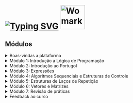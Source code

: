 # [![Typing SVG](https://readme-typing-svg.herokuapp.com?font=Fira+Code&weight=600&size=24&duration=3000&color=EAF720&background=D51274&center=true&vCenter=true&width=700&lines=Womarkers+;Introdu%C3%A7%C3%A3o+a+L%C3%B3gica++de+Programa%C3%A7%C3%A3o)](https://git.io/typing-svg) <img src="https://github.com/Amanda-ribeiiro/womarkers-introducao-a-logica-de-programacao/assets/108890154/a36e3ff1-e757-4d22-8578-e36eb50df2d1" alt="Womarkers Introdução a Lógica de Programação" width="80">

## Módulos

<details>
<summary>Boas-vindas a plataforma</summary>
  
  * [Seja muito bem vinda a plataforma Mais Mulheres em Tech!](https://www.maismulheres.tech/courses/take/introducao-a-logica-de-programacao/texts/38248138-seja-muito-bem-vinda-a-plataforma-mais-mulheres-em-tech)
  * [Sobre a WoMakersCode](https://www.maismulheres.tech/courses/take/introducao-a-logica-de-programacao/multimedia/38248136-sobre-a-womakerscode)
</details>

<details>
<summary>Módulo 1: Introdução a Lógica de Programação</summary>
  
  * [Sobre as Instrutoras](https://www.maismulheres.tech/courses/take/introducao-a-logica-de-programacao/texts/37818538-sobre-as-instrutoras)
  * [Glossário - Lógica de Programação](https://www.maismulheres.tech/courses/take/introducao-a-logica-de-programacao/pdfs/43502323-glossario-logica-de-programacao)
  * [Aula 01: Introdução ao curso](https://www.maismulheres.tech/courses/take/introducao-a-logica-de-programacao/lessons/37712042-aula-01-introducao-ao-curso)
  * [Aula 02: Diferença entre Hardware e Software](https://www.maismulheres.tech/courses/take/introducao-a-logica-de-programacao/lessons/37712017-aula-02-diferenca-entre-hardware-e-software)
  * [Aula 03: O que é uma Linguagem de Programação e para que serve?
](https://www.maismulheres.tech/courses/take/introducao-a-logica-de-programacao/lessons/37712016-aula-03-o-que-e-uma-linguagem-de-programacao-e-para-que-serve)
  * [Aula 04: Tipos de Linguagem de Programação](https://www.maismulheres.tech/courses/take/introducao-a-logica-de-programacao/lessons/38251426-aula-04-tipos-de-linguagem-de-programacao)
</details>

<details>
<summary>Módulo 2: Introdução ao Portugol</summary>
  
  * [Aula 01: Conhecendo o Portugol Web Studio](https://www.maismulheres.tech/courses/take/introducao-a-logica-de-programacao/lessons/37712055-aula-01-conhecendo-o-portugol-web-studio)
  * [Aula 02: Estrutura básica de um programa e utilização de comentários](https://www.maismulheres.tech/courses/take/introducao-a-logica-de-programacao/lessons/37712048-aula-02-estrutura-basica-de-um-programa-e-utilizacao-de-comentarios)
  * [Aula 03: Declarações de Variáveis e Tipos de Dados](https://www.maismulheres.tech/courses/take/introducao-a-logica-de-programacao/lessons/37712047-aula-03-declaracoes-de-variaveis-e-tipos-de-dados)
  * [Aula 04: Declarações: Constante](https://www.maismulheres.tech/courses/take/introducao-a-logica-de-programacao/lessons/37712049-aula-04-declaracoes-constante)
  * [Aula 05: Trabalhando com Funções](https://www.maismulheres.tech/courses/take/introducao-a-logica-de-programacao/lessons/37712050-aula-05-trabalhando-com-funcoes)
  * [Aula 06: Entrada e Saída de Dados](https://www.maismulheres.tech/courses/take/introducao-a-logica-de-programacao/lessons/37712045-aula-06-entrada-e-saida-de-dados)
  * [Aula 07: Função Escreva](https://www.maismulheres.tech/courses/take/introducao-a-logica-de-programacao/lessons/37712053-aula-07-funcao-escreva)
  * [Aula 08: Função Leia](https://www.maismulheres.tech/courses/take/introducao-a-logica-de-programacao/lessons/37712052-aula-08-funcao-leia)
  * [Aula 09: Função Limpa](https://www.maismulheres.tech/courses/take/introducao-a-logica-de-programacao/lessons/37712051-aula-09-funcao-limpa)
  * [Aula 10: Criando uma função](https://www.maismulheres.tech/courses/take/introducao-a-logica-de-programacao/lessons/37712054-aula-10-criando-uma-funcao)
  * [Aula 11: Revisão do módulo](https://www.maismulheres.tech/courses/take/introducao-a-logica-de-programacao/lessons/37712046-aula-11-revisao-do-modulo)
  * [Exercícios para fixação de conteúdo](https://www.maismulheres.tech/courses/take/introducao-a-logica-de-programacao/pdfs/37818923-exercicios-para-fixacao-de-conteudo)
</details>

<details>
<summary>Módulo 3: Expressões</summary>
  
  * [Aula 01: Introdução ao Módulo e Operações](https://www.maismulheres.tech/courses/take/introducao-a-logica-de-programacao/lessons/37712086-aula-01-introducao-ao-modulo-e-operacoes)
  * [Aula 02: Soma - Operadores Simples](https://www.maismulheres.tech/courses/take/introducao-a-logica-de-programacao/lessons/37712089-aula-02-soma-operadores-simples)
  * [Aula 03: Subtração - Operadores Simples](https://www.maismulheres.tech/courses/take/introducao-a-logica-de-programacao/lessons/37712087-aula-03-subtracao-operadores-simples)
  * [Aula 04: Multiplicação e Divisão - Operadores Simples](https://www.maismulheres.tech/courses/take/introducao-a-logica-de-programacao/lessons/37712088-aula-04-multiplicacao-e-divisao-operadores-simples)
  * [Aula 05: Conceito de Expressões Matemáticas](https://www.maismulheres.tech/courses/take/introducao-a-logica-de-programacao/lessons/37712085-aula-05-conceito-de-expressoes-matematicas)
  * [Aula 06: Demonstração de Expressões Matemáticas](https://www.maismulheres.tech/courses/take/introducao-a-logica-de-programacao/lessons/37712090-aula-06-demonstracao-de-expressoes-matematicas)
  * [Aula 07: Conceito de Funções](https://www.maismulheres.tech/courses/take/introducao-a-logica-de-programacao/lessons/37712092-aula-07-conceito-de-funcoes)
  * [Aula 08: Demonstração de Expressões Matemáticas](https://www.maismulheres.tech/courses/take/introducao-a-logica-de-programacao/lessons/37712091-aula-08-demonstracao-de-expressoes-matematicas)
  * [Exercícios para fixação de conteúdo](https://www.maismulheres.tech/courses/take/introducao-a-logica-de-programacao/pdfs/37818927-exercicios-para-fixacao-de-conteudo)
</details>

<details>
<summary>Módulo 4: Algoritmos Sequenciais e Estruturas de Controle</summary>
  
  * [Aula 01: Operadores Relacionais](https://www.maismulheres.tech/courses/take/introducao-a-logica-de-programacao/lessons/37712102-aula-01-operadores-relacionais)
  * [Aula 02: Programa de Score - Operadores Relacionais](https://www.maismulheres.tech/courses/take/introducao-a-logica-de-programacao/lessons/37712101-aula-02-programa-de-score-operadores-relacionais)
  * [Aula 03: Introdução a Algoritmo Sequencial](https://www.maismulheres.tech/courses/take/introducao-a-logica-de-programacao/lessons/37712097-aula-03-introducao-a-algoritmo-sequencial)
  * [Aula 04: Exercício: Maioridade Penal](https://www.maismulheres.tech/courses/take/introducao-a-logica-de-programacao/lessons/37712098-aula-04-exercicio-maioridade-penal)
  * [Aula 05: Estrutura de Controle](https://www.maismulheres.tech/courses/take/introducao-a-logica-de-programacao/lessons/37712100-aula-05-estrutura-de-controle)
  * [Aula 06: Exercício: Calcular Média](https://www.maismulheres.tech/courses/take/introducao-a-logica-de-programacao/lessons/37712099-aula-06-exercicio-calcular-media)
  * [Aula 07: Exercício: Criando Algoritmo de Auxílio Emergencial](https://www.maismulheres.tech/courses/take/introducao-a-logica-de-programacao/lessons/37712103-aula-07-exercicio-criando-algoritmo-de-auxilio-emergencial)
  * [Exercícios para fixação de conteúdo](https://www.maismulheres.tech/courses/take/introducao-a-logica-de-programacao/pdfs/37818932-exercicios-para-fixacao-de-conteudo)
</details>

<details>
<summary>Módulo 5: Estruturas de Laços de Repetição</summary>
  
  * []()
  * []()
  * []()
  * []()
  * []()
  * []()
  * []()
</details>

<details>
<summary>Módulo 6: Vetores e Matrizes</summary>
  
  * []()
  * []()
  * []()
  * []()
  * []()
  * []()
  * []()
</details>


<details>
<summary>Módulo 7: Revisão de práticas</summary>
  
  * []()
  * []()
  * []()
  * []()
  * []()
  * []()
  * []()
</details>


<details>
<summary>Feedback ao curso</summary>
  
  * []()
</details>
